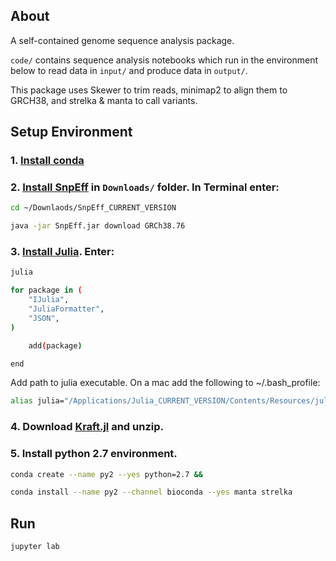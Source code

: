 ## About

A self-contained genome sequence analysis package.

`code/` contains sequence analysis notebooks which run in the environment below to read data in `input/` and produce data in `output/`.

This package uses Skewer to trim reads, minimap2 to align them to GRCH38, and strelka & manta to call variants.

## Setup Environment

### 1. [Install conda](https://github.com/KwatME/environment/blob/master/conda.md)

### 2. [Install SnpEff](https://pcingola.github.io/SnpEff/download.html#download) in `Downloads/` folder. In Terminal enter:

```sh
cd ~/Downlaods/SnpEff_CURRENT_VERSION

java -jar SnpEff.jar download GRCh38.76
```

### 3. [Install Julia](https://julialang.org/downloads/). Enter:

```sh
julia

for package in (
    "IJulia",
    "JuliaFormatter",
    "JSON",
)

    add(package)

end

```

Add path to julia executable. On a mac add the following to ~/.bash_profile:

```sh
alias julia="/Applications/Julia_CURRENT_VERSION/Contents/Resources/julia/bin/julia
```

### 4. Download [Kraft.jl](https://github.com/KwatME/Kraft.jl/releases/tag/0.0.1) and unzip.


### 5. Install python 2.7 environment.

```sh
conda create --name py2 --yes python=2.7 &&

conda install --name py2 --channel bioconda --yes manta strelka
```

## Run

```sh
jupyter lab
```

